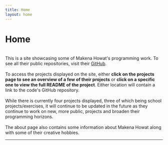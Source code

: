 ```yaml
---
title: Home
layout: home
---
```


# Home
\
This is a site showcasing some of Makena Howat's programming work. To see all their public repositories, visit their [GitHub].\
\
To access the projects displayed on the site, either **click on the projects page to see an overview of a few of their projects** or **click on a specific one to view the full README of the project**. Either location will contain a link to the code's GitHub repository. \
\
While there is currently four projects displayed, three of which being school projects/exercises, it will continue to be updated in the future as they continue to work on new, more public, projects and broaden their programming horizons.\
\
The about page also contains some information about Makena Howat along with some of their creative hobbies.

----


[GitHub]: https://github.com/MakenaH

